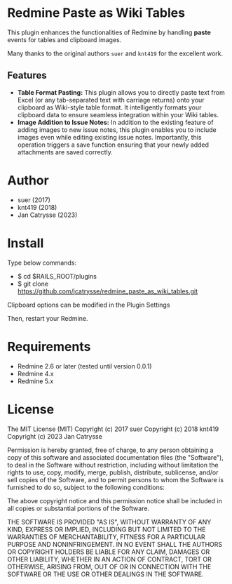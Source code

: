 # Redmine Paste as Wiki Tables
This plugin enhances the functionalities of Redmine by handling **paste** events for tables and clipboard images.

Many thanks to the original authors `suer` and `knt419` for the excellent work.

## Features
* **Table Format Pasting:** This plugin allows you to directly paste text from Excel (or any tab-separated text with carriage returns) onto your clipboard as Wiki-style table format. It intelligently formats your clipboard data to ensure seamless integration within your Wiki tables.
* **Image Addition to Issue Notes:** In addition to the existing feature of adding images to new issue notes, this plugin enables you to include images even while editing existing issue notes. Importantly, this operation triggers a save function ensuring that your newly added attachments are saved correctly.

# Author
* suer (2017)
* knt419 (2018)
* Jan Catrysse (2023)

# Install
Type below commands:
* $ cd $RAILS_ROOT/plugins
* $ git clone https://github.com/jcatrysse/redmine_paste_as_wiki_tables.git

Clipboard options can be modified in the Plugin Settings

Then, restart your Redmine.

# Requirements
* Redmine 2.6 or later (tested until version 0.0.1)
* Redmine 4.x
* Redmine 5.x

# License
The MIT License (MIT)
Copyright (c) 2017 suer
Copyright (c) 2018 knt419
Copyright (c) 2023 Jan Catrysse

Permission is hereby granted, free of charge, to any person obtaining a copy of this software and associated documentation files (the "Software"), to deal in the Software without restriction, including without limitation the rights to use, copy, modify, merge, publish, distribute, sublicense, and/or sell copies of the Software, and to permit persons to whom the Software is furnished to do so, subject to the following conditions:

The above copyright notice and this permission notice shall be included in all copies or substantial portions of the Software.

THE SOFTWARE IS PROVIDED "AS IS", WITHOUT WARRANTY OF ANY KIND, EXPRESS OR IMPLIED, INCLUDING BUT NOT LIMITED TO THE WARRANTIES OF MERCHANTABILITY, FITNESS FOR A PARTICULAR PURPOSE AND NONINFRINGEMENT. IN NO EVENT SHALL THE AUTHORS OR COPYRIGHT HOLDERS BE LIABLE FOR ANY CLAIM, DAMAGES OR OTHER LIABILITY, WHETHER IN AN ACTION OF CONTRACT, TORT OR OTHERWISE, ARISING FROM, OUT OF OR IN CONNECTION WITH THE SOFTWARE OR THE USE OR OTHER DEALINGS IN THE SOFTWARE.
